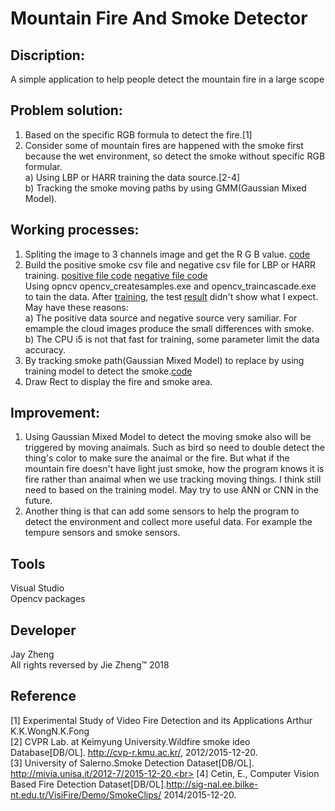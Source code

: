 # Mountain Fire And Smoke Detector

Discription:
-
A simple application to help people detect the mountain fire in a large scope


Problem solution:
-
1. Based on the specific RGB formula to detect the fire.[1] </br>
2. Consider some of mountain fires are happened with the smoke first because the wet environment, so detect the smoke without specific RGB formular.</br>
  a) Using LBP or HARR training the data source.[2-4] </br>
  b) Tracking the smoke moving paths by using GMM(Gaussian Mixed Model). </br>
  
Working processes:
-
1. Spliting the image to 3 channels image and get the R G B value. [code](https://github.com/Jayupp/Mountain_Fire_And_Smoke_Detector/blob/master/ReadMe%20source/Check_RGB_COLOR.PNG)</br> 
2. Build the positive smoke csv file and negative csv file for LBP or HARR training. [positive file code](https://github.com/Jayupp/Mountain_Fire_And_Smoke_Detector/blob/master/BuildCSV/build_positive_code.txt) [negative file code](https://github.com/Jayupp/Mountain_Fire_And_Smoke_Detector/blob/master/BuildCSV/build_negative_code.txt)<br>
Using opncv opencv_createsamples.exe and opencv_traincascade.exe to tain the data. After [training](https://github.com/Jayupp/Mountain_Fire_And_Smoke_Detector/blob/master/ReadMe%20source/createSamples.PNG), the test [result](https://github.com/Jayupp/Mountain_Fire_And_Smoke_Detector/blob/master/ReadMe%20source/cascade.xml) didn't show what I expect. <br>
May have these reasons:<br>
    a) The positive data source and negative source very samiliar. For emample the cloud images produce the small differences with smoke. <br>
    b) The CPU i5 is not that fast for training, some parameter limit the data accuracy.<br>
3. By tracking smoke path(Gaussian Mixed Model) to replace by using training model to detect the smoke.[code](https://github.com/Jayupp/Mountain_Fire_And_Smoke_Detector/blob/master/ReadMe%20source/check_Smoke.PNG)<br>
4. Draw Rect to display the fire and smoke area.



Improvement:
-
1. Using Gaussian Mixed Model to detect the moving smoke also will be triggered by moving anaimals. Such as bird so need to double detect the thing's color to make sure the anaimal or the fire. But what if the mountain fire doesn't have light just smoke, how the program knows it is fire rather than anaimal when we use tracking moving things. I think still need to based on the training model. May try to use ANN or CNN in the future.
2. Another thing is that can add some sensors to help the program to detect the environment and collect more useful data. For example the tempure sensors and smoke sensors. 

Tools
-
Visual Studio<br>
Opencv packages<br>

Developer
-
Jay Zheng<br>
All rights reversed by Jie Zheng™ 2018

Reference
-
[1] Experimental Study of Video Fire Detection and its Applications Arthur K.K.WongN.K.Fong<br>
[2] CVPR Lab. at Keimyung University.Wildfire smoke ideo Database[DB/OL]. http://cvp-r.kmu.ac.kr/, 2012/2015-12-20.<br>
[3] University of Salerno.Smoke Detection Dataset[DB/OL]. http://mivia.unisa.it/2012-7/2015-12-20.<br>
[4] Cetin, E., Computer Vision Based Fire Detection Dataset[DB/OL].http://sig-nal.ee.bilke-nt.edu.tr/VisiFire/Demo/SmokeClips/ 2014/2015-12-20.
